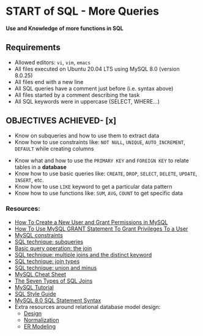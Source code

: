 # START of SQL - More Queries
**Use and Knowledge of more functions in SQL**

## Requirements
* Allowed editors: ``vi``, ``vim``, ``emacs``
* All files executed on Ubuntu 20.04 LTS using MySQL 8.0 (version 8.0.25)
* All files end with a new line
* All SQL queries have a comment just before (i.e. syntax above)
* All files started by a comment describing the task
* All SQL keywords were in uppercase (SELECT, WHERE…)

## OBJECTIVES ACHIEVED- [x] 
* Know on subqueries and how to use them to extract data
* Know how to use constraints like: `NOT NULL`, `UNIQUE`, `AUTO_INCREMENT`, `DEFAULT` while creating columns
- Know what and how to use the `PRIMARY KEY` and `FOREIGN KEY` to relate tables in a **database**
- Know how to use basic queries like: `CREATE`, `DROP`, `SELECT`, `DELETE`, `UPDATE`, `INSERT`, etc.
- Know how to use `LIKE` keyword to get a particular data pattern
- Know how to use functions like: `SUM`, `AVG`, `COUNT` to get specific data

### Resources:
* [How To Create a New User and Grant Permissions in MySQL](https://www.digitalocean.com/community/tutorials/how-to-create-a-new-user-and-grant-permissions-in-mysql)
* [How To Use MySQL GRANT Statement To Grant Privileges To a User](https://www.mysqltutorial.org/mysql-grant.aspx)
* [MySQL constraints](https://zetcode.com/mysql/constraints/)
* [SQL technique: subqueries](https://web.csulb.edu/colleges/coe/cecs/dbdesign/dbdesign.php?page=sql/subqueries.php)
* [Basic query operation: the join](https://web.csulb.edu/colleges/coe/cecs/dbdesign/dbdesign.php?page=sql/join.php)
* [SQL technique: multiple joins and the distinct keyword](https://web.csulb.edu/colleges/coe/cecs/dbdesign/dbdesign.php?page=sql/multijoin.php)
* [SQL technique: join types](https://web.csulb.edu/colleges/coe/cecs/dbdesign/dbdesign.php?page=sql/jointypes.php)
* [SQL technique: union and minus](https://web.csulb.edu/colleges/coe/cecs/dbdesign/dbdesign.php?page=sql/setops.php)
* [MySQL Cheat Sheet](https://intellipaat.com/mediaFiles/2019/02/SQL-Commands-Cheat-Sheet.pdf)
* [The Seven Types of SQL Joins](https://tableplus.com/blog/2018/09/a-beginners-guide-to-seven-types-of-sql-joins.html)
* [MySQL Tutorial](https://www.youtube.com/watch?v=yPu6qV5byu4)
* [SQL Style Guide](https://www.sqlstyle.guide/)
* [MySQL 8.0 SQL Statement Syntax](https://dev.mysql.com/doc/refman/8.0/en/sql-statements.html)
* Extra resources around relational database model design:
	* [Design](https://www.guru99.com/database-design.html)
	* [Normalization](https://www.guru99.com/database-normalization.html)
	* [ER Modeling](https://www.guru99.com/er-modeling.html)
